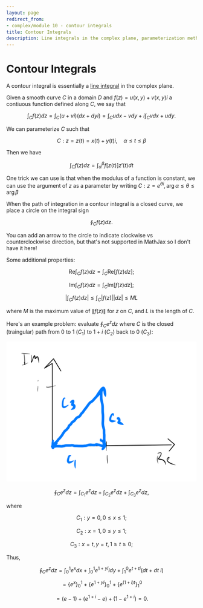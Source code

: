 ```yaml
---
layout: page
redirect_from:
- complex/module 10 - contour integrals
title: Contour Integrals
description: Line integrals in the complex plane, parameterization methods, properties, and evaluation techniques for closed contours.
---
```


# Contour Integrals

A contour integral is essentially a [line integral](../calculus/line-integrals.html) in the complex plane.

Given a smooth curve $C$ in a domain $D$ and $f(z) = u(x,y) + v(x,y)i$ a contiuous function defined along $C$, we say that

$$ \int_{C} f(z) dz = \int_C (u+vi)(dx + dyi) = \int_C u dx - vdy + i \int_C vdx + u dy. $$

We can parameterize $C$ such that

$$ C : z = z(t) = x(t) + y(t)i, \quad \alpha \le t \le \beta $$

Then we have 

$$ \int_C f(z) dz = \int_\alpha^\beta f[z(t)]z'(t) dt $$

One trick we can use is that when the modulus of a function is constant, we can use the argument of $z$ as a parameter by writing $C: z = e^{\theta i}, \arg{\alpha} \le \theta \le \arg{\beta}$

When the path of integration in a contour integral is a closed curve, we place a circle on the integral sign

$$ \oint_C f(z) dz. $$

You can add an arrow to the circle to indicate clockwise vs counterclockwise direction, but that's not supported in MathJax so I don't have it here!

Some additional properties:

$$ \text{Re} \int_C f(z) dz = \int_C \text{Re}[f(z)dz]; $$


$$ \text{Im} \int_C f(z) dz = \int_C \text{Im}[f(z)dz]; $$

$$ \left | \int_C f(z) dz \right | \le \int_C |f(z)||dz| \le ML $$

where $M$ is the maximum value of $\|f(z)\|$ for $z$ on $C$, and $L$ is the length of $C$.

Here's an example problem: evaluate $\oint_C e^z dz$ where $C$ is the closed (traingular) path from $0$ to $1$ ($C_1$) to $1 + i$ ($C_2$) back to $0$ ($C_3$):

![Curve Path](contour.png)

$$ \oint_C e^z dz = \int_{C_1} e^z dz + \int_{C_2} e^z dz + \int_{C_3} e^z dz, $$

where

$$ C_1: y = 0, 0 \le x \le 1; $$

$$ C_2: x = 1, 0 \le y \le 1; $$

$$ C_3: x = t, y = t, 1 \ge t \ge 0; $$

Thus,

$$ \oint_C e^z dz = \int_0^1 e^x dx + \int_0^1 e^{1+yi}idy + \int_1^0 e^{t+ti} (dt +dt~i) $$

$$ = \left \{ e^x \right \}^1_0 + \left \{ e^{1+yi} \right \}^1_0 + \left \{ e^{(1+i)t} \right \}^0_1 $$ 


$$ = (e - 1) + (e^{1+i} -e) + (1 - e^{1 +i}) = 0. $$ 
